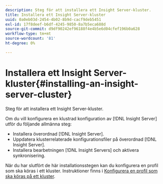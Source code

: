 ```yaml
---
description: Steg för att installera ett Insight Server-kluster.
title: Installera ett Insight Server-kluster
uuid: 0a0eb03d-2454-4b02-8b9d-cacf9deb5451
exl-id: 17f8deef-b6df-4245-9850-8a7b5eca688d
source-git-commit: d9df90242ef96188f4e4b5e6d04cfef196b0a628
workflow-type: tm+mt
source-wordcount: '81'
ht-degree: 0%

---
```


# Installera ett Insight Server-kluster{#installing-an-insight-server-cluster}

Steg för att installera ett Insight Server-kluster.

Om du vill konfigurera en klustrad konfiguration av [!DNL Insight Server] utför du följande allmänna steg:

* Installera överordnad [!DNL Insight Server].
* Uppdatera klusterrelaterade konfigurationsfiler på överordnad [!DNL Insight Server].
* Installera bearbetningen [!DNL Insight Servers] och aktivera synkronisering.

När du har slutfört de här installationsstegen kan du konfigurera en profil som ska köras i ett kluster. Instruktioner finns i [Konfigurera en profil som ska köras på ett kluster](../../../../../home/c-inst-svr/c-install-ins-svr/c-ins-svr-clstrs/c-inst-ins-svr-clstr/c-inst-proc-clstr/c-config-prof-run-clstr.md#concept-c0e68e67c4784bc5af8db61013ca96a3).
